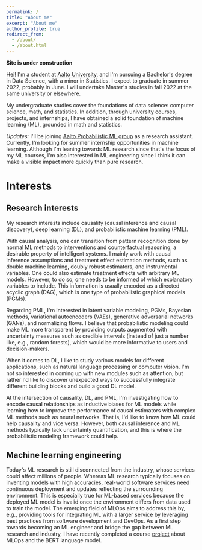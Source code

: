 ```yaml
---
permalink: /
title: "About me"
excerpt: "About me"
author_profile: true
redirect_from: 
  - /about/
  - /about.html
---
```


**Site is under construction**

Hei! I'm a student at [Aalto University](https://www.aalto.fi/en), and I'm pursuing a Bachelor's degree in Data Science, with a minor in Statistics.
I expect to graduate in summer 2022, probably in June.
I will undertake Master's studies in fall 2022 at the same university or elsewhere.

My undergraduate studies cover the foundations of data science: computer science, math, and statistics.
In addition, through university courses, projects, and internships, I have obtained a solid foundation of machine learning (ML),
grounded in math and statistics.

*Updates:* I'll be joining [Aalto Probabilistic ML group](https://research.cs.aalto.fi/pml/) as a research assistant.
Currently, I'm looking for summer internship opportunities in machine learning.
Although I'm leaning towards ML research since that's the focus of my ML courses,
I'm also interested in ML engineering since I think it can make a visible impact more quickly than pure research.

# Interests

## Research interests

My research interests include causality (causal inference and causal discovery), deep learning (DL), and probabilistic machine learning (PML).

With causal analysis, one can transition from pattern recognition done by normal ML methods to interventions and counterfactual reasoning, a desirable property of intelligent systems. I mainly work with causal inference assumptions and treatment effect estimation methods, such as double machine learning, doubly robust estimators, and instrumental variables. One could also estimate treatment effects with arbitrary ML models. However, to do so, one needs to be informed of which explanatory variables to include. This information is usually encoded as a directed acyclic graph (DAG), which is one type of probabilistic graphical models (PGMs).

Regarding PML, I'm interested in latent variable modeling, PGMs, Bayesian methods, variational autoencoders (VAEs), generative adversarial networks (GANs), and normalizing flows. I believe that probabilistic modeling could make ML more transparent by providing outputs augmented with uncertainty measures such as credible intervals (instead of just a number like, e.g., random forests), which would be more informative to users and decision-makers.

When it comes to DL, I like to study various models for different applications, such as natural language processing or computer vision. I'm not so interested in coming up with new modules such as attention, but rather I'd like to discover unexpected ways to successfully integrate different building blocks and build a good DL model.

At the intersection of causality, DL, and PML, I'm investigating how to encode causal relationships as inductive biases for ML models while learning how to improve the performance of causal estimators with complex ML methods such as neural networks. That is, I'd like to know how ML could help causality and vice versa. However, both causal inference and ML methods typically lack uncertainty quantification, and this is where the probabilistic modeling framework could help.

## Machine learning engineering

Today's ML research is still disconnected from the industry, whose services could affect millions of people. Whereas ML research typically focuses on inventing models with high accuracies, real-world software services need continuous deployment and updates reflecting the surrounding environment. This is especially true for ML-based services because the deployed ML model is invalid once the environment differs from data used to train the model. The emerging field of MLOps aims to address this by, e.g., providing tools for integrating ML with a larger service by leveraging best practices from software development and DevOps. As a first step towards becoming an ML engineer and bridge the gap between ML research and industry, I have recently completed a course [project](https://sonalexle.github.io/viral-tweets/) about MLOps and the BERT language model.

